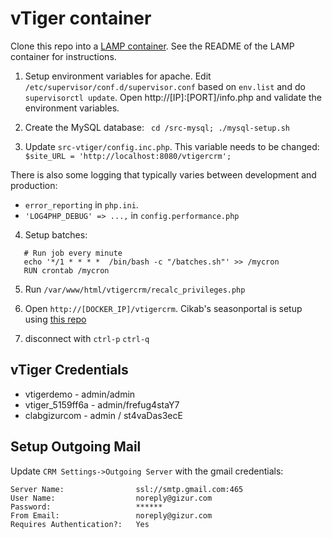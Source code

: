 vTiger container
=================


Clone this repo into a [LAMP container](https://github.com/colmsjo/docker-lamp).
See the README of the LAMP container for instructions.

1. Setup environment variables for apache. Edit
`/etc/supervisor/conf.d/supervisor.conf` based on `env.list` and do
`supervisorctl update`. Open http://[IP]:[PORT]/info.php and validate the
environment variables.

2. Create the MySQL database: ` cd /src-mysql; ./mysql-setup.sh`

3. Update `src-vtiger/config.inc.php`. This variable needs to be changed:
`$site_URL = 'http://localhost:8080/vtigercrm';`

There is also some logging that typically varies between development and
production:

 * `error_reporting` in `php.ini`.
 *  `'LOG4PHP_DEBUG' => ...,` in `config.performance.php`

4. Setup batches:

```
   # Run job every minute
   echo '*/1 * * * *  /bin/bash -c "/batches.sh"' >> /mycron
   RUN crontab /mycron
```

5. Run `/var/www/html/vtigercrm/recalc_privileges.php`

6. Open `http://[DOCKER_IP]/vtigercrm`. Cikab's seasonportal is setup using
[this repo](https://github.com/gizur/cikab)

7. disconnect with `ctrl-p` `ctrl-q`


vTiger Credentials
------------------

 * vtigerdemo - admin/admin
 * vtiger_5159ff6a - admin/frefug4staY7
 * clabgizurcom - admin / st4vaDas3ecE


Setup Outgoing Mail
-------------------

Update `CRM Settings->Outgoing Server` with the gmail credentials:

	Server Name:				ssl://smtp.gmail.com:465
	User Name:					noreply@gizur.com
	Password:					******  
	From Email:					noreply@gizur.com
	Requires Authentication?:	Yes

